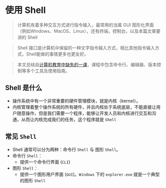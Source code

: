 # 使用 Shell
> 计算机有着多种交互方式进行指令输入，最常用的当属 GUI 图形化界面（例如Windows、MacOS、Linux），还有终端，控制台，以及本篇文章要讲的 Shell

> Shell 接口是计算机中保留的一种文字指令输入方式，相比其他指令输入方式，Shell能做的事情更多也更友好。

> 本文总结自[计算机教育中缺失的一课](https://missing-semester-cn.github.io)，课程中包含命令行、编辑器、版本控制等多个工具及使用指南。

## Shell 是什么
* 操作系统中有一个非常重要的硬件管理模块，就是内核（kernel）。
* 内核管理着整个操作系统的所有硬件，并且内核处于系统底层，不能直接让用户随意操作，但是我们需要一个程序，能够让开发人员和内核进行交互和沟通，从而让内核完成我们的任务，这个程序就是 `Shell`

## 常见 `Shell`
* Shell 通常可以分为两种：命令行 `Shell` 与 图形 `Shell`。
* 命令行 `Shell`：
	* 提供一个命令行界面 (`CLI`)
* 图形 `Shell`：
	* 提供一个图形用户界面 (`GUI`)。`Windows` 下的 `explorer.exe` 就是一个典型的图形 `Shell`